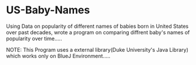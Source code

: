 # US-Baby-Names

Using Data on popularity of different names of babies born in United States over past decades, wrote a program on comparing diffrent baby's names of popularity over time.....

NOTE: This Program uses a external library(Duke University's Java Library) which works only on BlueJ Environment.....
